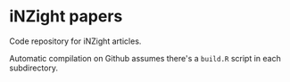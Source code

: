 # iNZight papers

Code repository for iNZight articles.

Automatic compilation on Github assumes there's a `build.R` script in each subdirectory.
